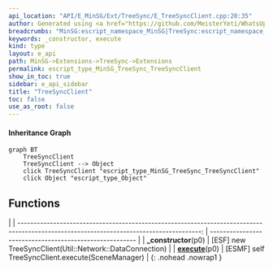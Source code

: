 ```yaml
---
api_location: "API/E_MinSG/Ext/TreeSync/E_TreeSyncClient.cpp:20:35"
author: Generated using <a href="https://github.com/MeisterYeti/WhatsUpDoc">WhatsUpDoc</a>
breadcrumbs: "MinSG:escript_namespace_MinSG|TreeSync:escript_namespace_MinSG_TreeSync"
keywords: _constructor, execute
kind: type
layout: e_api
path: MinSG->Extensions->TreeSync->Extensions
permalink: escript_type_MinSG_TreeSync_TreeSyncClient
show_in_toc: true
sidebar: e_api_sidebar
title: "TreeSyncClient"
toc: false
use_as_root: false
---
```


#### Inheritance Graph

```mermaid
graph BT
	TreeSyncClient
	TreeSyncClient --> Object
	click TreeSyncClient "escript_type_MinSG_TreeSync_TreeSyncClient"
	click Object "escript_type_Object"
```

## Functions

|
| --------------------------------------------------------------------------------------------------------------------------------------: | ------------------------------------------------------- | 
| **_constructor**(p0)                                                                                                                    | [ESF] new TreeSyncClient(Util::Network::DataConnection) | 
| **[execute](classMinSG_1_1TreeSync_1_1TreeSyncClient#classMinSG_1_1TreeSync_1_1TreeSyncClient_1a54e4bf063755876abc1eb425727fa0b6)**(p0) | [ESMF] self TreeSyncClient.execute(SceneManager)        | 
{: .nohead .nowrap1 }

